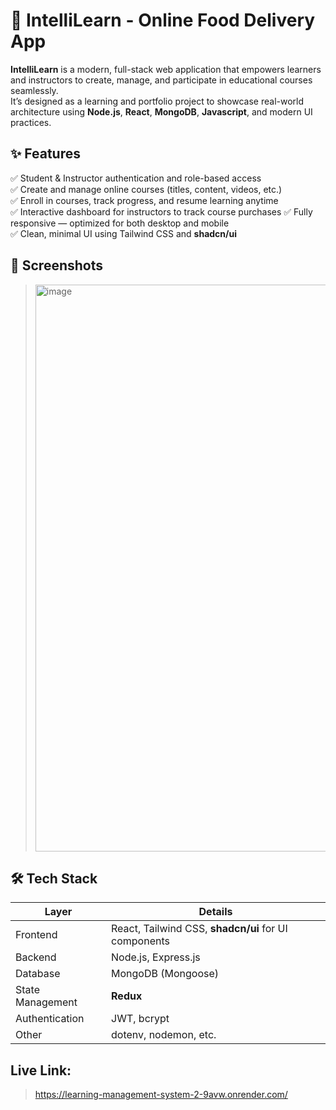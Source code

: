 # 🍔 IntelliLearn - Online Food Delivery App

**IntelliLearn** is a modern, full-stack web application that empowers learners and instructors to create, manage, and participate in educational courses seamlessly.  
It’s designed as a learning and portfolio project to showcase real-world architecture using **Node.js**, **React**, **MongoDB**, **Javascript**, and modern UI practices.

## ✨ Features

✅ Student & Instructor authentication and role-based access  
✅ Create and manage online courses (titles, content, videos, etc.)  
✅ Enroll in courses, track progress, and resume learning anytime  
✅ Interactive dashboard for instructors to track course purchases
✅ Fully responsive — optimized for both desktop and mobile  
✅ Clean, minimal UI using Tailwind CSS and **shadcn/ui**

## 📸 Screenshots

> <img width="1894" height="907" alt="image" src="https://github.com/user-attachments/assets/c4936b52-8165-4afd-b123-e177f635929f" />


## 🛠 Tech Stack

| Layer          | Details                                                                    |
|---------------------|----------------------------------------------------------------------------|
| Frontend       | React, Tailwind CSS, **shadcn/ui** for UI components                                                    
| Backend        | Node.js, Express.js                                                 
| Database       | MongoDB (Mongoose)                                                        
|State Management| **Redux**
| Authentication | JWT, bcrypt                                                          
| Other          | dotenv, nodemon, etc.    

## Live Link:
> https://learning-management-system-2-9avw.onrender.com/
                                           
